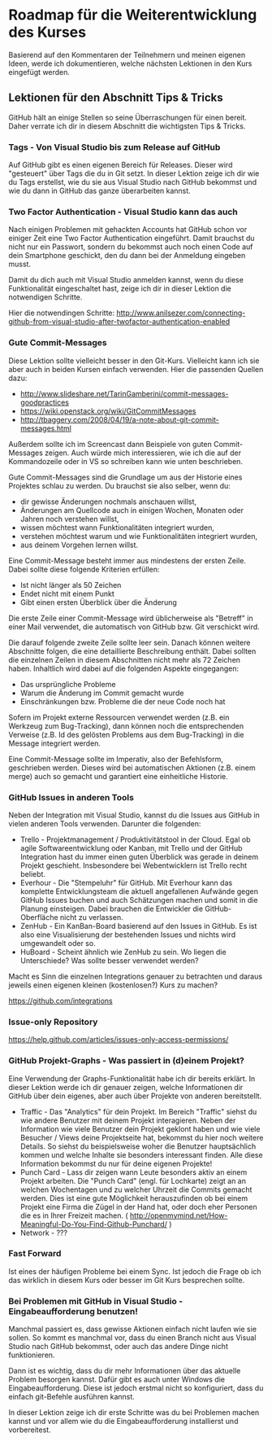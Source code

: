 # Roadmap für die Weiterentwicklung des Kurses

Basierend auf den Kommentaren der Teilnehmern und meinen eigenen Ideen, werde ich dokumentieren, welche nächsten Lektionen in den Kurs eingefügt werden.

## Lektionen für den Abschnitt Tips & Tricks

GitHub hält an einige Stellen so seine Überraschungen für einen bereit. Daher verrate ich dir in diesem Abschnitt die wichtigsten Tips & Tricks.

### Tags - Von Visual Studio bis zum Release auf GitHub 

Auf GitHub gibt es einen eigenen Bereich für Releases. Dieser wird "gesteuert" über Tags die du in Git setzt. In dieser Lektion zeige ich dir wie du Tags erstellst, wie du sie aus Visual Studio nach GitHub bekommst und wie du dann in GitHub das ganze überarbeiten kannst.

### Two Factor Authentication - Visual Studio kann das auch

Nach einigen Problemen mit gehackten Accounts hat GitHub schon vor einiger Zeit eine Two Factor Authentication eingeführt. Damit brauchst du nicht nur ein Passwort, sondern du bekommst auch noch einen Code auf dein Smartphone geschickt, den du dann bei der Anmeldung eingeben musst. 

Damit du dich auch mit Visual Studio anmelden kannst, wenn du diese Funktionalität eingeschaltet hast, zeige ich dir in dieser Lektion die notwendigen Schritte. 

Hier die notwendingen Schritte: http://www.anilsezer.com/connecting-github-from-visual-studio-after-twofactor-authentication-enabled

### Gute Commit-Messages

Diese Lektion sollte vielleicht besser in den Git-Kurs. Vielleicht kann ich sie aber auch in beiden Kursen einfach verwenden. Hier die passenden Quellen dazu:

 - http://www.slideshare.net/TarinGamberini/commit-messages-goodpractices
 - https://wiki.openstack.org/wiki/GitCommitMessages
 - http://tbaggery.com/2008/04/19/a-note-about-git-commit-messages.html

Außerdem sollte ich im Screencast dann Beispiele von guten Commit-Messages zeigen. Auch würde mich interessieren, wie ich die auf der Kommandozeile oder in VS so schreiben kann wie unten beschrieben.

Gute Commit-Messages sind die Grundlage um aus der Historie eines Projektes schlau zu werden. Du brauchst sie also selber, wenn du:

 - dir gewisse Änderungen nochmals anschauen willst,
 - Änderungen am Quellcode auch in einigen Wochen, Monaten oder Jahren noch verstehen willst,
 - wissen möchtest wann Funktionalitäten integriert wurden,
 - verstehen möchtest warum und wie Funktionalitäten integriert wurden,
 - aus deinem Vorgehen lernen willst.

Eine Commit-Message besteht immer aus mindestens der ersten Zeile. Dabei sollte diese folgende Kriterien erfüllen: 

 - Ist nicht länger als 50 Zeichen
 - Endet nicht mit einem Punkt
 - Gibt einen ersten Überblick über die Änderung

Die erste Zeile einer Commit-Message wird üblicherweise als "Betreff" in einer Mail verwendet, die automatisch von GitHub bzw. Git verschickt wird.

Die darauf folgende zweite Zeile sollte leer sein. Danach können weitere Abschnitte folgen, die eine detaillierte Beschreibung enthält. Dabei sollten die einzelnen Zeilen in diesem Abschnitten nicht mehr als 72 Zeichen haben. Inhaltlich wird dabei auf die folgenden Aspekte eingegangen:

 - Das ursprüngliche Probleme
 - Warum die Änderung im Commit gemacht wurde
 - Einschränkungen bzw. Probleme die der neue Code noch hat

Sofern im Projekt externe Ressourcen verwendet werden (z.B. ein Werkzeug zum Bug-Tracking), dann können noch die entsprechenden Verweise (z.B. Id des gelösten Problems aus dem Bug-Tracking) in die Message integriert werden.

Eine Commit-Message sollte im Imperativ, also der Befehlsform, geschrieben werden. Dieses wird bei automatischen Aktionen (z.B. einem merge) auch so gemacht und garantiert eine einheitliche Historie.

### GitHub Issues in anderen Tools

Neben der Integration mit Visual Studio, kannst du die Issues aus GitHub in vielen anderen Tools verwenden. Darunter die folgenden:

 - Trello - Projektmanagement / Produktivitätstool in der Cloud. Egal ob agile Softwareentwicklung oder Kanban, mit Trello und der GitHub Integration hast du immer einen guten Überblick was gerade in deinem Projekt geschieht. Insbesondere bei Webentwicklern ist Trello recht beliebt.
 - Everhour - Die "Stempeluhr" für GitHub. Mit Everhour kann das komplette Entwicklungsteam die aktuell angefallenen Aufwände gegen GitHub Issues buchen und auch Schätzungen machen und somit in die Planung einsteigen. Dabei brauchen die Entwickler die GitHub-Oberfläche nicht zu verlassen.
 - ZenHub - Ein KanBan-Board basierend auf den Issues in GitHub. Es ist also eine Visualisierung der bestehenden Issues und nichts wird umgewandelt oder so.
 - HuBoard - Scheint ähnlich wie ZenHub zu sein. Wo liegen die Unterschiede? Was sollte besser verwendet werden?

Macht es Sinn die einzelnen Integrations genauer zu betrachten und daraus jeweils einen eigenen kleinen (kostenlosen?) Kurs zu machen?

https://github.com/integrations

### Issue-only Repository

https://help.github.com/articles/issues-only-access-permissions/

### GitHub Projekt-Graphs - Was passiert in (d)einem Projekt?

Eine Verwendung der Graphs-Funktionalität habe ich dir bereits erklärt. In dieser Lektion werde ich dir genauer zeigen, welche Informationen dir GitHub über dein eigenes, aber auch über Projekte von anderen bereitstellt.

 - Traffic - Das "Analytics" für dein Projekt. Im Bereich "Traffic" siehst du wie andere Benutzer mit deinem Projekt interagieren. Neben der Information wie viele Benutzer dein Projekt geklont haben und wie viele Besucher / Views deine Projektseite hat, bekommst du hier noch weitere Details. So siehst du beispielsweise woher die Benutzer hauptsächlich kommen und welche Inhalte sie besonders interessant finden. Alle diese Information bekommst du nur für deine eigenen Projekte!
 - Punch Card - Lass dir zeigen wann Leute besonders aktiv an einem Projekt arbeiten. Die "Punch Card" (engl. für Lochkarte) zeigt an an welchen Wochentagen und zu welcher Uhrzeit die Commits gemacht werden. Dies ist eine gute Möglichkeit herauszufinden ob bei einem Projekt eine Firma die Zügel in der Hand hat, oder doch eher Personen die es in Ihrer Freizeit machen. ( http://openmymind.net/How-Meaningful-Do-You-Find-Github-Punchard/ )
 - Network - ???

### Fast Forward

Ist eines der häufigen Probleme bei einem Sync. Ist jedoch die Frage ob ich das wirklich in diesem Kurs oder besser im Git Kurs besprechen sollte.

### Bei Problemen mit GitHub in Visual Studio - Eingabeaufforderung benutzen!

Manchmal passiert es, dass gewisse Aktionen einfach nicht laufen wie sie sollen. So kommt es manchmal vor, dass du einen Branch nicht aus Visual Studio nach GitHub bekommst, oder auch das andere Dinge nicht funktionieren.

Dann ist es wichtig, dass du dir mehr Informationen über das aktuelle Problem besorgen kannst. Dafür gibt es auch unter Windows die Eingabeaufforderung. Diese ist jedoch erstmal nicht so konfiguriert, dass du einfach git-Befehle ausführen kannst.

In dieser Lektion zeige ich dir erste Schritte was du bei Problemen machen kannst und vor allem wie du die Eingabeaufforderung installierst und vorbereitest.
